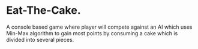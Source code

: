 # Eat-The-Cake.
A console based game where player will compete against an AI which uses Min-Max algorithm to gain most points by consuming a cake which is divided into several pieces.
